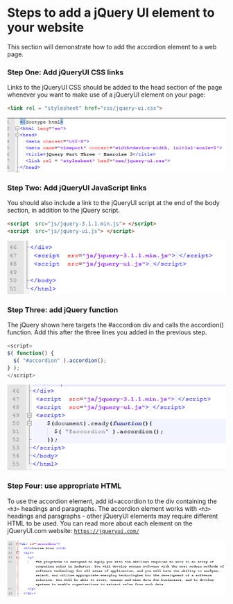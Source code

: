 # Steps to add a jQuery UI element to your website

This section will demonstrate how to add the accordion element to a web page.

### Step One: Add jQueryUI CSS links

Links to the jQueryUI CSS should be added to the head section of the page whenever you want to make use of a jQueryUI element on your page:

```html
<link rel = "stylesheet" href="css/jquery-ui.css">
```

![](img/exercise3-3.png)


### Step Two: Add jQueryUI JavaScript links

You should also include a link to the jQueryUI script at the end of the body section, in addition to the jQuery script.

```html
<script  src="js/jquery-3.1.1.min.js"> </script>
<script  src="js/jquery-ui.js"> </script>
```

![](img/exercise3-4.png)


### Step Three: add jQuery function

The jQuery shown here targets the #accordion div and calls the accordion() function. Add this after the three lines you added in the previous step.

```js
<script>
$( function() {
  $( "#accordion" ).accordion();
} );
</script>
```

![](img/exercise3-5.png)


### Step Four: use appropriate HTML

To use the accordion element, add id=accordion to the div containing the `<h3>` headings and paragraphs. The accordion element works with `<h3>` headings and paragraphs - other jQueryUI elements may require different HTML to be used. You can read more about each element on the jQueryUI.com website: <a href="https://jqueryui.com/" target="_ blank">`https://jqueryui.com/`</a>

![](img/exercise3-6.png)
